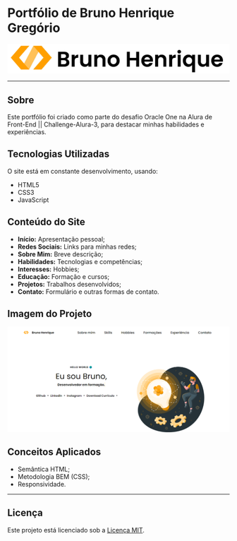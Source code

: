# Portfólio de Bruno Henrique Gregório

<div align="center"> <img src="/assets/Img/logoReadme.png"> </div>


---

## Sobre

Este portfólio foi criado como parte do desafio Oracle One na Alura de Front-End || Challenge-Alura-3, para destacar minhas habilidades e experiências.

## Tecnologias Utilizadas

O site está em constante desenvolvimento, usando:

- HTML5
- CSS3
- JavaScript

## Conteúdo do Site

- **Início:** Apresentação pessoal;
- **Redes Sociais:** Links para minhas redes;
- **Sobre Mim:** Breve descrição;
- **Habilidades:** Tecnologias e competências;
- **Interesses:** Hobbies;
- **Educação:** Formação e cursos;
- **Projetos:** Trabalhos desenvolvidos;
- **Contato:** Formulário e outras formas de contato.

## Imagem do Projeto

![Imagem do Projeto](/assets/Img/IMGSITE.png)

## Conceitos Aplicados

- Semântica HTML;
- Metodologia BEM (CSS);
- Responsividade.

---

## Licença

Este projeto está licenciado sob a [Licença MIT](./LICENSE).
